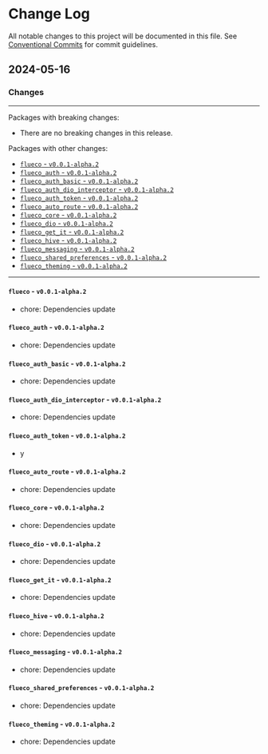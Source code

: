 # Change Log

All notable changes to this project will be documented in this file.
See [Conventional Commits](https://conventionalcommits.org) for commit guidelines.

## 2024-05-16

### Changes

---

Packages with breaking changes:

 - There are no breaking changes in this release.

Packages with other changes:

 - [`flueco` - `v0.0.1-alpha.2`](#flueco---v001-alpha2)
 - [`flueco_auth` - `v0.0.1-alpha.2`](#flueco_auth---v001-alpha2)
 - [`flueco_auth_basic` - `v0.0.1-alpha.2`](#flueco_auth_basic---v001-alpha2)
 - [`flueco_auth_dio_interceptor` - `v0.0.1-alpha.2`](#flueco_auth_dio_interceptor---v001-alpha2)
 - [`flueco_auth_token` - `v0.0.1-alpha.2`](#flueco_auth_token---v001-alpha2)
 - [`flueco_auto_route` - `v0.0.1-alpha.2`](#flueco_auto_route---v001-alpha2)
 - [`flueco_core` - `v0.0.1-alpha.2`](#flueco_core---v001-alpha2)
 - [`flueco_dio` - `v0.0.1-alpha.2`](#flueco_dio---v001-alpha2)
 - [`flueco_get_it` - `v0.0.1-alpha.2`](#flueco_get_it---v001-alpha2)
 - [`flueco_hive` - `v0.0.1-alpha.2`](#flueco_hive---v001-alpha2)
 - [`flueco_messaging` - `v0.0.1-alpha.2`](#flueco_messaging---v001-alpha2)
 - [`flueco_shared_preferences` - `v0.0.1-alpha.2`](#flueco_shared_preferences---v001-alpha2)
 - [`flueco_theming` - `v0.0.1-alpha.2`](#flueco_theming---v001-alpha2)

---

#### `flueco` - `v0.0.1-alpha.2`

 - chore: Dependencies update

#### `flueco_auth` - `v0.0.1-alpha.2`

 - chore: Dependencies update

#### `flueco_auth_basic` - `v0.0.1-alpha.2`

 - chore: Dependencies update

#### `flueco_auth_dio_interceptor` - `v0.0.1-alpha.2`

 - chore: Dependencies update

#### `flueco_auth_token` - `v0.0.1-alpha.2`

 - y

#### `flueco_auto_route` - `v0.0.1-alpha.2`

 - chore: Dependencies update

#### `flueco_core` - `v0.0.1-alpha.2`

 - chore: Dependencies update

#### `flueco_dio` - `v0.0.1-alpha.2`

 - chore: Dependencies update

#### `flueco_get_it` - `v0.0.1-alpha.2`

 - chore: Dependencies update

#### `flueco_hive` - `v0.0.1-alpha.2`

 - chore: Dependencies update

#### `flueco_messaging` - `v0.0.1-alpha.2`

 - chore: Dependencies update

#### `flueco_shared_preferences` - `v0.0.1-alpha.2`

 - chore: Dependencies update

#### `flueco_theming` - `v0.0.1-alpha.2`

 - chore: Dependencies update

